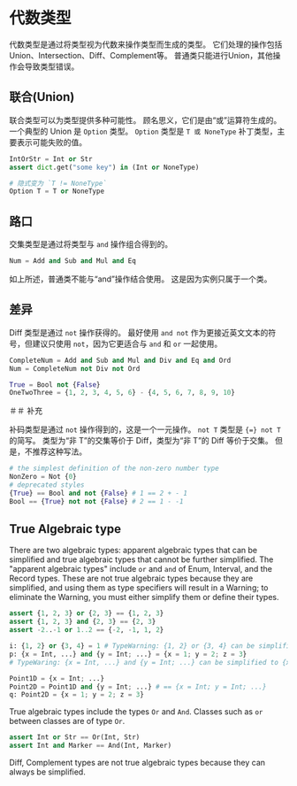 # 代数类型

代数类型是通过将类型视为代数来操作类型而生成的类型。
它们处理的操作包括Union、Intersection、Diff、Complement等。
普通类只能进行Union，其他操作会导致类型错误。

## 联合(Union)

联合类型可以为类型提供多种可能性。 顾名思义，它们是由“或”运算符生成的。
一个典型的 Union 是 `Option` 类型。 `Option` 类型是 `T 或 NoneType` 补丁类型，主要表示可能失败的值。


```python
IntOrStr = Int or Str
assert dict.get("some key") in (Int or NoneType)

# 隐式变为 `T != NoneType`
Option T = T or NoneType
```

## 路口

交集类型是通过将类型与 `and` 操作组合得到的。

```python
Num = Add and Sub and Mul and Eq
```

如上所述，普通类不能与“and”操作结合使用。 这是因为实例只属于一个类。

## 差异

Diff 类型是通过 `not` 操作获得的。
最好使用 `and not` 作为更接近英文文本的符号，但建议只使用 `not`，因为它更适合与 `and` 和 `or` 一起使用。

```python
CompleteNum = Add and Sub and Mul and Div and Eq and Ord
Num = CompleteNum not Div not Ord

True = Bool not {False}
OneTwoThree = {1, 2, 3, 4, 5, 6} - {4, 5, 6, 7, 8, 9, 10}
```

＃＃ 补充

补码类型是通过 `not` 操作得到的，这是一个一元操作。 `not T` 类型是 `{=} not T` 的简写。
类型为“非 T”的交集等价于 Diff，类型为“非 T”的 Diff 等价于交集。
但是，不推荐这种写法。

```python
# the simplest definition of the non-zero number type
NonZero = Not {0}
# deprecated styles
{True} == Bool and not {False} # 1 == 2 + - 1
Bool == {True} not not {False} # 2 == 1 - -1
```

## True Algebraic type

There are two algebraic types: apparent algebraic types that can be simplified and true algebraic types that cannot be further simplified.
The "apparent algebraic types" include `or` and `and` of Enum, Interval, and the Record types.
These are not true algebraic types because they are simplified, and using them as type specifiers will result in a Warning; to eliminate the Warning, you must either simplify them or define their types.

```python
assert {1, 2, 3} or {2, 3} == {1, 2, 3}
assert {1, 2, 3} and {2, 3} == {2, 3}
assert -2..-1 or 1..2 == {-2, -1, 1, 2}

i: {1, 2} or {3, 4} = 1 # TypeWarning: {1, 2} or {3, 4} can be simplified to {1, 2, 3, 4}
p: {x = Int, ...} and {y = Int; ...} = {x = 1; y = 2; z = 3}
# TypeWaring: {x = Int, ...} and {y = Int; ...} can be simplified to {x = Int; y = Int; ...}

Point1D = {x = Int; ...}
Point2D = Point1D and {y = Int; ...} # == {x = Int; y = Int; ...}
q: Point2D = {x = 1; y = 2; z = 3}
```

True algebraic types include the types `Or` and `And`. Classes such as `or` between classes are of type `Or`.

```python
assert Int or Str == Or(Int, Str)
assert Int and Marker == And(Int, Marker)
```

Diff, Complement types are not true algebraic types because they can always be simplified.
